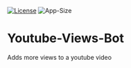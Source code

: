 [![License](https://img.shields.io/badge/License-MIT-green)](LICENSE.md)
![App-Size](https://img.shields.io/badge/App--Size-~20MB-blue)

# Youtube-Views-Bot
Adds more views to a youtube video
